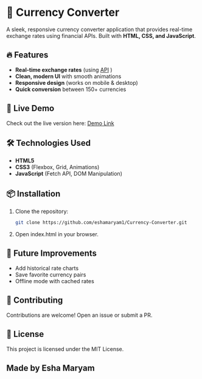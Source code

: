# 💱 Currency Converter  

A sleek, responsive currency converter application that provides real-time exchange rates using financial APIs. Built with **HTML, CSS, and JavaScript**.  

## 🔥 Features  

- **Real-time exchange rates** (using [API](https://cdn.jsdelivr.net/npm/@fawazahmed0/currency-api@latest/v1/currencies) )
- **Clean, modern UI** with smooth animations  
- **Responsive design** (works on mobile & desktop)  
- **Quick conversion** between 150+ currencies  

## 🚀 Live Demo  

Check out the live version here: [Demo Link](https://eshamaryam1.github.io/Currency-Converter/)  

## 🛠️ Technologies Used  

- **HTML5**  
- **CSS3** (Flexbox, Grid, Animations)  
- **JavaScript** (Fetch API, DOM Manipulation)  

## 📦 Installation  

1. Clone the repository:  
   ```bash
   git clone https://github.com/eshamaryam1/Currency-Converter.git
   ```
2. Open index.html in your browser.

## 📝 Future Improvements

- Add historical rate charts
- Save favorite currency pairs
- Offline mode with cached rates

## 🤝 Contributing

Contributions are welcome! Open an issue or submit a PR.

## 📜 License

This project is licensed under the MIT License.

## Made by Esha Maryam
